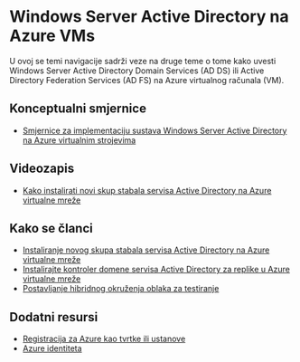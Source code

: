 <properties
    pageTitle="Windows Server Active Directory na Azure VMs | Microsoft Azure"
    description="Windows Server Active Directory Domain Services (AD DS) ili Active Directory Federation Services (AD FS) možete pokrenuti na Azure virtualnih računala."
    services="active-directory"
    documentationCenter=""
    authors="markusvi"
    manager="femila"
    tags="azure-classic-portal"/>

<tags
    ms.service="active-directory"
    ms.workload="identity"
    ms.tgt_pltfrm="na"
    ms.devlang="na"
    ms.topic="article"
    ms.date="10/10/2016"
    ms.author="markusvi"/>


# <a name="windows-server-active-directory-on-azure-vms"></a>Windows Server Active Directory na Azure VMs


U ovoj se temi navigacije sadrži veze na druge teme o tome kako uvesti Windows Server Active Directory Domain Services (AD DS) ili Active Directory Federation Services (AD FS) na Azure virtualnog računala (VM).

## <a name="conceptual-guidelines"></a>Konceptualni smjernice

- [Smjernice za implementaciju sustava Windows Server Active Directory na Azure virtualnim strojevima](https://msdn.microsoft.com/library/azure/jj156090.aspx)

## <a name="video"></a>Videozapis

- [Kako instalirati novi skup stabala servisa Active Directory na Azure virtualne mreže](http://channel9.msdn.com/Series/Microsoft-Azure-Tutorials/How-to-install-a-new-Active-Directory-forest-on-an-Azure-virtual-network)

## <a name="how-to-articles"></a>Kako se članci

- [Instaliranje novog skupa stabala servisa Active Directory na Azure virtualne mreže](active-directory-new-forest-virtual-machine.md)
- [Instalirajte kontroler domene servisa Active Directory za replike u Azure virtualne mreže](../active-directory/active-directory-install-replica-active-directory-domain-controller.md)
- [Postavljanje hibridnog okruženja oblaka za testiranje](../virtual-machines/virtual-machines-windows-ps-hybrid-cloud-test-env-sim.md)


## <a name="additional-resources"></a>Dodatni resursi

- [Registracija za Azure kao tvrtke ili ustanove](sign-up-organization.md)
- [Azure identiteta](fundamentals-identity.md)
